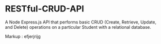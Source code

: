 # RESTful-CRUD-API
A Node Express.js API that performs basic CRUD (Create, Retrieve, Update, and Delete) operations on a particular Student with a relational database.

Markup : efjerjrijg

